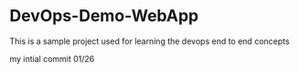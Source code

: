 # DevOps-Demo-WebApp
This is a sample project used for learning the devops end to end concepts

my intial commit 01/26
